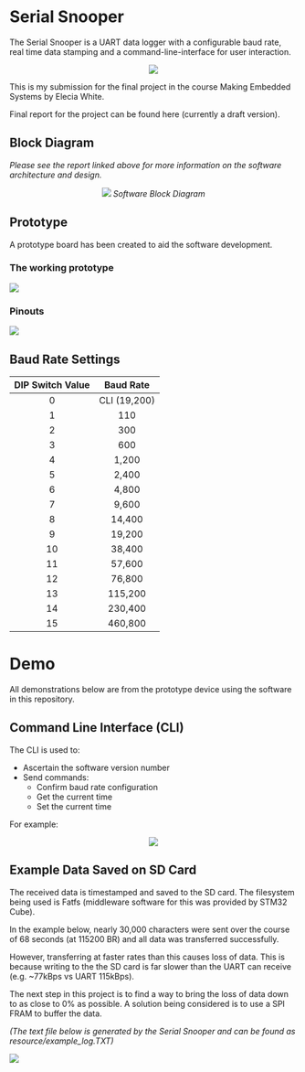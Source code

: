 # Serial Snooper

The Serial Snooper is a UART data logger with a configurable baud rate, real time data stamping and a command-line-interface for user interaction.

<center>
<img src="resource/serial_snooper.png">
</center>

This is my submission for the final project in the course Making Embedded Systems by Elecia White.

Final report for the project can be found <a ref="https://docs.google.com/document/d/1QN5CVr99LwbAlFGOjgETou2btL8RMqJVu_yTGeXLMHs/edit?usp=sharing">here (currently a draft version)</a>.

## Block Diagram

*Please see the report linked above for more information on the software architecture and design.*

<center>
<img src="resource/sw_block.png">
<i>Software Block Diagram</i>
</center>

## Prototype

A prototype board has been created to aid the software development. 

### The working prototype

<img src="resource/prototype.png">

### Pinouts

<img src="resource/pins.png">

## Baud Rate Settings

|DIP Switch Value|Baud Rate|
|:-:|:-:|
|0| CLI (19,200) |
|1|110|
|2|300|
|3|600|
|4|1,200|
|5|2,400|
|6|4,800|
|7|9,600|
|8|14,400|
|9|19,200|
|10|38,400|
|11|57,600|
|12|76,800|
|13|115,200|
|14|230,400|
|15|460,800|

# Demo 

All demonstrations below are from the prototype device using the software in this repository.

## Command Line Interface (CLI)

The CLI is used to:

- Ascertain the software version number
- Send commands:
  - Confirm baud rate configuration
  - Get the current time
  - Set the current time

For example:
<center>
<img src="resource/cli.PNG">
</center>

## Example Data Saved on SD Card

The received data is timestamped and saved to the SD card. The filesystem being used is Fatfs (middleware software for this was provided by STM32 Cube).

In the example below, nearly 30,000 characters were sent over the course of 68 seconds (at 115200 BR) and all data was transferred successfully.

However, transferring at faster rates than this causes loss of data. This is because writing to the the SD card is far slower than the UART can receive (e.g. ~77kBps vs UART 115kBps).

The next step in this project is to find a way to bring the loss of data down to as close to 0% as possible. A solution being considered is to use a SPI FRAM to buffer the data.

*(The text file below is generated by the Serial Snooper and can be found as resource/example_log.TXT)*

<img src="resource/logging2.PNG">
